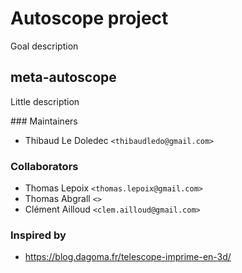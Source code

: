 # Autoscope project

Goal description


## meta-autoscope

Little description

### Maintainers

* Thibaud Le Doledec `<thibaudledo@gmail.com>`


### Collaborators

* Thomas Lepoix `<thomas.lepoix@gmail.com>`
* Thomas Abgrall `<>`
* Clément Ailloud `<clem.ailloud@gmail.com>`


### Inspired by

* https://blog.dagoma.fr/telescope-imprime-en-3d/
